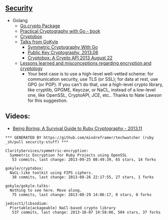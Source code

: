## [Security](http://security.stackexchange.com/)


  - Golang
    - [Go.crypto Package](http://godoc.org/code.google.com/p/go.crypto)
    - [Practical Cryptography with Go - book](http://book.gokyle.org/)
    - [Cryptobox](http://cryptobox.tyrfingr.is/)
    - [Talks from GoKyle](http://talks.gokyle.org/denver.gophers/2013/)
      - [Symmetric Cryptography With Go](http://denvergophers.com/2013-03/symmetric.slide)
      - [Public Key Cryptography, 2013.06](http://talks.gokyle.org/denver.gophers/2013/pkc.slide)
      - [Cryptobox: A Crypto API 2013 August 22](http://talks.gokyle.org/denver.gophers/2013/cryptobox.article)
    - [Lessons learned and misconceptions regarding encryption and cryptology](http://security.stackexchange.com/questions/2202/lessons-learned-and-misconceptions-regarding-encryption-and-cryptology)
      - Your best case is to use a high-level well-vetted scheme: for communication security, use TLS (or SSL); for data at rest, use GPG (or PGP). If you can't do that, use a high-level crypto library, like cryptlib, GPGME, Keyczar, or NaCL, instead of a low-level one, like OpenSSL, CryptoAPI, JCE, etc.. Thanks to Nate Lawson for this suggestion.

## Videos:
  - [Being Boring: A Survival Guide to Ruby Cryptography - 2013.11](http://www.confreaks.com/videos/2902-rubyconf2013-being-boring-a-survival-guide-to-ruby-cryptography)


<!-- PROJECTS_LIST_START -->
    *** GENERATED BY https://github.com/mindreframer/techwatcher (ruby _sh/pull security-stuff) ***

    ClarityServices/symmetric-encryption:
      Symmetric Encryption for Ruby Projects using OpenSSL
       53 commits, last change: 2013-09-25 08:49:39, 65 stars, 14 forks

    gokyle/cryptobox:
      NaCL-like toolkit using FIPS ciphers.
       38 commits, last change: 2013-08-26 22:17:55, 27 stars, 1 forks

    gokyle/gokyle.talks:
      Nothing to see here. Move along.
       75 commits, last change: 2013-08-29 14:06:17, 0 stars, 0 forks

    jedisct1/libsodium:
      P(ortable|ackageable) NaCl-based crypto library
       537 commits, last change: 2013-10-07 19:58:06, 504 stars, 37 forks
<!-- PROJECTS_LIST_END -->

